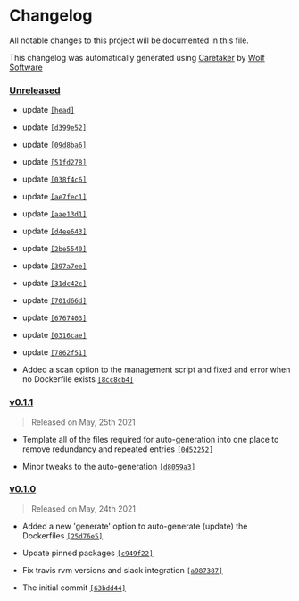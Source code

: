 # Changelog

All notable changes to this project will be documented in this file.


This changelog was automatically generated using [Caretaker](https://github.com/DevelopersToolbox/caretaker) by [Wolf Software](https://github.com/WolfSoftware)

### [Unreleased](https://github.com/DockerToolbox/goenv/compare/v0.1.2...HEAD)

- update [`[head]`](https://github.com/DockerToolbox/goenv/commit/)

- update [`[d399e52]`](https://github.com/DockerToolbox/goenv/commit/d399e52238adb945de6b9c41d521f0cd242fdc8b)

- update [`[09d8ba6]`](https://github.com/DockerToolbox/goenv/commit/09d8ba608e71f7f3ad151364f9af637d8ea111ee)

- update [`[51fd278]`](https://github.com/DockerToolbox/goenv/commit/51fd2781a64b19b5bba57f1d618a0510b896cbf1)

- update [`[038f4c6]`](https://github.com/DockerToolbox/goenv/commit/038f4c65aa40c31983f5c3d7ee1c031894b4c877)

- update [`[ae7fec1]`](https://github.com/DockerToolbox/goenv/commit/ae7fec1d800d146768bcab5f030530db65b689aa)

- update [`[aae13d1]`](https://github.com/DockerToolbox/goenv/commit/aae13d1adc9fce1ab2ba28c82867f82343d6ec16)

- update [`[d4ee643]`](https://github.com/DockerToolbox/goenv/commit/d4ee643232380e53ff3b9ec2e78a9783cef069a8)

- update [`[2be5540]`](https://github.com/DockerToolbox/goenv/commit/2be5540077ec1b2ce99d51a9526c237cc52ef340)

- update [`[397a7ee]`](https://github.com/DockerToolbox/goenv/commit/397a7ee362445adb2dcf59c6489d0bf42c3a620c)

- update [`[31dc42c]`](https://github.com/DockerToolbox/goenv/commit/31dc42ccf6d528d9173c6bbca153c8b27cefd3f0)

- update [`[701d66d]`](https://github.com/DockerToolbox/goenv/commit/701d66def586160f9f6f1170b1f79d70f7aad647)

- update [`[6767403]`](https://github.com/DockerToolbox/goenv/commit/6767403eec91dc1e03c6e59b50a4c1285489cf70)

- update [`[0316cae]`](https://github.com/DockerToolbox/goenv/commit/0316cae96e5ebaaf2d22003fdb27bb0eb119de0d)

- update [`[7862f51]`](https://github.com/DockerToolbox/goenv/commit/7862f51c44d8ab9406b89e5faf4afc02fb8509b9)

- Added a scan option to the management script and fixed and error when no Dockerfile exists [`[8cc8cb4]`](https://github.com/DockerToolbox/goenv/commit/8cc8cb4019dec1547ee7d5e1313244ffa14d0dfc)

### [v0.1.1](https://github.com/DockerToolbox/goenv/compare/v0.1.0...v0.1.1)

> Released on May, 25th 2021

- Template all of the files required for auto-generation into one place to remove redundancy and repeated entries [`[0d52252]`](https://github.com/DockerToolbox/goenv/commit/0d52252c180f3915b7307ac91981d361566c0676)

- Minor tweaks to the auto-generation [`[d8059a3]`](https://github.com/DockerToolbox/goenv/commit/d8059a322cdda684b77183cab81b7f8b6e07073a)

### [v0.1.0](https://github.com/DockerToolbox/goenv/releases/v0.1.0)

> Released on May, 24th 2021

- Added a new 'generate' option to auto-generate (update) the Dockerfiles [`[25d76e5]`](https://github.com/DockerToolbox/goenv/commit/25d76e519fe0e9cc59e1c7746a1566b42538a8c0)

- Update pinned packages [`[c949f22]`](https://github.com/DockerToolbox/goenv/commit/c949f22ab527350cf91033e64325c11b1416b8c5)

- Fix travis rvm versions and slack integration [`[a987387]`](https://github.com/DockerToolbox/goenv/commit/a987387d86fe6c13b9311a3fba9f8a235234e6fd)

- The initial commit [`[63bdd44]`](https://github.com/DockerToolbox/goenv/commit/63bdd447ef11b36777bb0f395024ddb8cf593625)

